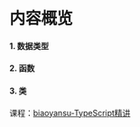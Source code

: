 # 内容概览

#### 1. 数据类型

#### 2. 函数

#### 3. 类

课程：[biaoyansu-TypeScript精讲](https://www.bilibili.com/video/av7246253/)
